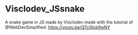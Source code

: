 # Visclodev_JSsnake
A snake game in JS made by Visclodev
made with the tutorial of @WebDevSimplified:
https://youtu.be/QTcIXok9wNY